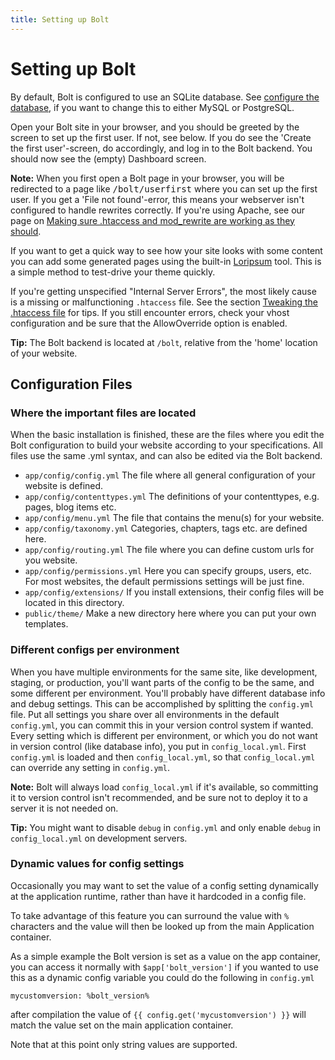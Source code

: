 ```yaml
---
title: Setting up Bolt
---
```

Setting up Bolt
===============

By default, Bolt is configured to use an SQLite database. See [configure the database](database),
if you want to change this to either MySQL or PostgreSQL.

Open your Bolt site in your browser, and you should be greeted by the screen to
set up the first user. If not, see below. If you do see the 'Create the first
user'-screen, do accordingly, and log in to the Bolt backend. You should now
see the (empty) Dashboard screen.

<p class="note"><strong>Note:</strong> When you first open a Bolt page in your
browser, you will be redirected to a page like <tt>/bolt/userfirst</tt> where
you can set up the first user. If you get a 'File not found'-error, this means
your webserver isn't configured to handle rewrites correctly. If you're using
Apache, see our page on <a href="../howto/making-sure-htaccess-works">Making sure
.htaccess and mod_rewrite are working as they should</a>.</p>

If you want to get a quick way to see how your site looks with some content you
can add some generated pages using the built-in [Loripsum](http://loripsum.net)
tool. This is a simple method to test-drive your theme quickly.

If you're getting unspecified "Internal Server Errors", the most likely cause
is a missing or malfunctioning `.htaccess` file. See the section [Tweaking the
.htaccess file](web-server-apache) for tips. If you still
encounter errors, check your vhost configuration and be sure that the
AllowOverride option is enabled.

<p class="tip"><strong>Tip:</strong> The Bolt backend is located at
<code>/bolt</code>, relative from the 'home' location of your website.</p>

Configuration Files
-------------------

### Where the important files are located

When the basic installation is finished, these are the files where you edit the
Bolt configuration to build your website according to your specifications.
All files use the same .yml syntax, and can also be edited via the Bolt backend.

  - `app/config/config.yml`  The file where all general configuration of your website is defined.
  - `app/config/contenttypes.yml` The definitions of your contenttypes, e.g. pages, blog items etc.
  - `app/config/menu.yml` The file that contains the menu(s) for your website.
  - `app/config/taxonomy.yml` Categories, chapters, tags etc. are defined here.
  - `app/config/routing.yml` The file where you can define custom urls for you website.
  - `app/config/permissions.yml` Here you can specify groups, users, etc. For most websites, the default permissions settings will be just fine.
  - `app/config/extensions/` If you install extensions, their config files will be located in this directory.
  - `public/theme/` Make a new directory here where you can put your own templates.

### Different configs per environment

When you have multiple environments for the same site, like development,
staging, or production, you'll want parts of the config to be the same, and
some different per environment. You'll probably have different database info
and debug settings. This can be accomplished by splitting the `config.yml`
file. Put all settings you share over all environments in the default
`config.yml`, you can commit this in your version control system if wanted.
Every setting which is different per environment, or which you do not want in
version control (like database info), you put in `config_local.yml`. First
`config.yml` is loaded and then `config_local.yml`, so  that `config_local.yml`
can override any setting in `config.yml`.

**Note:**
Bolt will always load `config_local.yml` if it's available, so committing it to
version control isn't recommended, and be sure not to deploy it to a server it
is not needed on.

<p class="tip"><strong>Tip:</strong> You might want to disable <code>debug</code> in
<code>config.yml</code> and only enable <code>debug</code> in <code>config_local.yml</code>
on development servers.</p>


### Dynamic values for config settings

Occasionally you may want to set the value of a config setting dynamically at the
application runtime, rather than have it hardcoded in a config file.

To take advantage of this feature you can surround the value with `%` characters
and the value will then be looked up from the main Application container.

As a simple example the Bolt version is set as a value on the app container,
you can access it normally with `$app['bolt_version']` if you wanted to use
this as a dynamic config variable you could do the following in `config.yml`

```
mycustomversion: %bolt_version%
```

after compilation the value of `{{ config.get('mycustomversion') }}` will match
the value set on the main application container.

Note that at this point only string values are supported.
